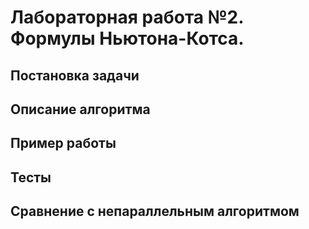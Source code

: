 # Лабораторная работа №2. Формулы Ньютона-Котса.
## Постановка задачи

## Описание алгоритма

## Пример работы

## Тесты

## Сравнение с непараллельным алгоритмом
